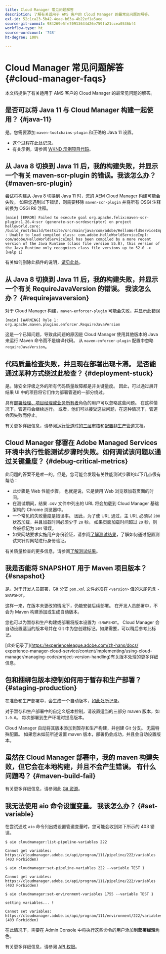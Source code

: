 ```yaml
---
title: Cloud Manager 常见问题解答
description: 了解有关适用于 AMS 客户的 Cloud Manager 的最常见问题的解答。
exl-id: 52c1ca23-5b42-4eae-b63a-4b22ef1a5aee
source-git-commit: 984269e5fe70913644d26e759fa21ccea0536bf4
workflow-type: ht
source-wordcount: '748'
ht-degree: 100%

---
```



# Cloud Manager 常见问题解答 {#cloud-manager-faqs}

本文档提供了有关适用于 AMS 客户的 Cloud Manager 的最常见问题的解答。

## 是否可以将 Java 11 与 Cloud Manager 构建一起使用？ {#java-11}

是。您需要添加 `maven-toolchains-plugin` 和正确的 Java 11 设置。

* 这个过程在[此处](/help/getting-started/using-the-wizard.md)记录。
* 有关示例，请参阅 [WKND 示例项目代码](https://github.com/adobe/aem-guides-wknd/commit/6cb5238cb6b932735dcf91b21b0d835ae3a7fe75)。

## 从 Java 8 切换到 Java 11 后，我的构建失败，并显示一个有关 maven-scr-plugin 的错误。我该怎么办？ {#maven-src-plugin}

尝试将构建从 Java 8 切换到 Java 11 时，您的 AEM Cloud Manager 构建可能会失败。 如果您遇到以下错误，则需要移除 `maven-scr-plugin` 并将所有 OSGi 注释转换为 OSGi R6 注释。

```text
[main] [ERROR] Failed to execute goal org.apache.felix:maven-scr-plugin:1.26.4:scr (generate-scr-scrdescriptor) on project helloworld.core: /build_root/build/testsite/src/main/java/com/adobe/HelloWorldServiceImpl.java : Unable to load compiled class: com.adobe.HelloWorldServiceImpl: com/adobe/HelloWorldServiceImpl has been compiled by a more recent version of the Java Runtime (class file version 55.0), this version of the Java Runtime only recognizes class file versions up to 52.0 -> [Help 1]
```

有关如何删除此插件的说明，[请见此处](https://cqdump.joerghoh.de/2019/01/03/from-scr-annotations-to-osgi-annotations/)。

## 从 Java 8 切换到 Java 11 后，我的构建失败，并显示一个有关 RequireJavaVersion 的错误。 我该怎么办？ {#requirejavaversion}

对于 Cloud Manager 构建，`maven-enforcer-plugin` 可能会失败，并显示此错误

```text
[main] [WARNING] Rule 1: org.apache.maven.plugins.enforcer.RequireJavaVersion
```

这是一个已知问题，导致此问题的原因是 Cloud Manager 使用其他版本的 Java 来运行 Maven 命令而不是编译代码。 从 `maven-enforcer-plugin` 配置中忽略 `requireJavaVersion`。

## 代码质量检查失败，并且现在部署出现卡滞。 是否能通过某种方式绕过此检查？ {#deployment-stuck}

是。除安全评级之外的所有代码质量故障都是非关键量度。 因此，可以通过展开结果 UI 中的项目将它们作为部署管道的一部分绕过。

具有[部署经理、项目经理或业务所有者](/help/requirements/users-and-roles.md#role-definitions)角色的用户可以忽略这些问题。 在这种情况下，管道将会继续运行。 或者，他们可以接受这些问题，在这种情况下，管道会因失败而停止。

有关更多详细信息，请参阅[运行管道时的三层审核](/help/using/code-quality-testing.md#three-tier-gates-while-running-a-pipeline)和[配置非生产管道](/help/using/non-production-pipelines.md#understanding-the-flow)文档。

## Cloud Manager 部署在 Adobe Managed Services 环境中执行性能测试步骤时失败。如何调试该问题以通过关键量度？ {#debug-critical-metrics}

此问题的答案不是唯一的。但是，您可能会发现有关性能测试步骤的以下几点很有帮助：

* 此步骤是 Web 性能步骤。 也就是说，它是使用 Web 浏览器加载页面的时间。
* 在测试期间，结果 .csv 文件中列出的 URL 将会加载到 Cloud Manager 基础架构的 Chrome 浏览器中。
* 一个常见的失败量度是错误率。 因此，为了使 URL 通过，主 URL 必须以 `200` 状态加载，并且加载时间必须少于 `20` 秒。 如果页面加载时间超过 `20` 秒，则会被标记为 `504` 错误。
* 如果网站要求实施用户身份验证，请参阅[了解测试结果](/help/using/code-quality-testing.md#authenticated-performance-testing)，了解如何通过配置测试来针对网站进行身份验证。

有关质量检查的更多信息，请参阅[了解测试结果](/help/using/code-quality-testing.md)。

## 我是否能将 SNAPSHOT 用于 Maven 项目版本？ {#snapshot}

是。对于开发人员部署，Git 分支 `pom.xml` 文件必须在 `<version>` 值的末尾包含 `-SNAPSHOT`。

这样一来，在版本未更改的情况下，仍能安装后续部署。 在开发人员部署中，不会为 Maven 构建添加或生成自动版本。

您也可以为暂存和生产构建或部署将版本设置为 `-SNAPSHOT`。 Cloud Manager 会自动设置适当的版本号并在 Git 中为您创建标记。如果需要，可以稍后参考此标记。

[此处记录了](https://experienceleague.adobe.com/zh-hans/docs/ experience-manager-cloud-service/content/implementing/using-cloud-manager/managing-code/project-version-handling)有关版本处理的更多详细信息。

## 包和捆绑包版本控制如何用于暂存和生产部署？ {#staging-production}

在准备和生产部署中，会生成一个自动版本，[如此处所记录](/help/managing-code/maven-project-version.md)。

对于暂存和生产部署中的自定义版本控制，请设置适当的三部分 maven 版本，如 `1.0.0`。 每次部署到生产环境时提高版本。

Cloud Manager 自动将其版本添加到暂存和生产构建，并创建 Git 分支。 无需特殊配置。 如果您未如前所述设置 maven 版本，部署仍会成功，并且会自动设置版本。

## 虽然在 Cloud Manager 部署中，我的 maven 构建失败，但它会在本地构建，并且不会产生错误。 有什么问题吗？ {#maven-build-fail}

有关更多详细信息，请参阅此 [Git 资源](https://github.com/cqsupport/cloud-manager/blob/main/cm-build-step-fails.md)。

## 我无法使用 aio 命令设置变量。 我该怎么办？ {#set-variable}

在尝试通过 `aio` 命令列出或设置管道变量时，您可能会收到如下所示的 403 错误。

```shell
$ aio cloudmanager:list-pipeline-variables 222

Cannot get variables: https://cloudmanager.adobe.io/api/program/111/pipeline/222/variables (403 Forbidden)

$ aio cloudmanager:set-pipeline-variables 222 --variable TEST 1

Cannot get variables: https://cloudmanager.adobe.io/api/program/111/pipeline/222/variables (403 Forbidden)

$ aio cloudmanager:set-environment-variables 1755 --variable TEST 1

setting variables... !

Cannot set variables: https://cloudmanager.adobe.io/api/program/111/environment/222/variables (403 Forbidden)
```

在此情况下，需要在 Admin Console 中将执行这些命令的用户添加到&#x200B;**部署经理**&#x200B;角色。

有关更多详细信息，请参阅 [API 权限](https://developer.adobe.com/experience-cloud/cloud-manager/guides/getting-started/permissions/)。
